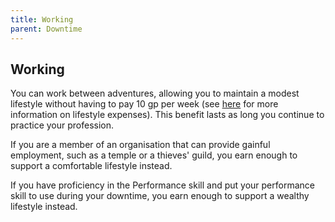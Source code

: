 ```yaml
---
title: Working
parent: Downtime
---
```


## Working
You can work between adventures, allowing you to maintain a modest lifestyle without having to pay 10 gp per week (see [here](https://stormchaserroleplaying.com/stormchaserRPG/Equipment/Expenses/LifestyleExpenses/) for more information on lifestyle expenses). This benefit lasts as long you continue to practice your profession.

If you are a member of an organisation that can provide gainful employment, such as a temple or a thieves' guild, you earn enough to support a comfortable lifestyle instead.

If you have proficiency in the Performance skill and put your performance skill to use during your downtime, you earn enough to support a wealthy lifestyle instead.
